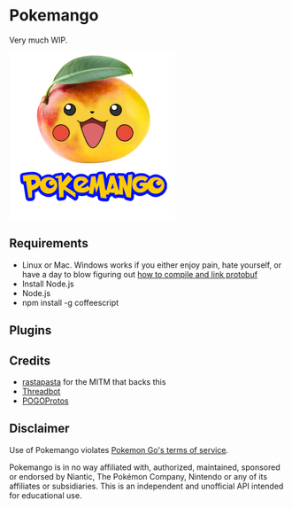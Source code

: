 # Pokemango

Very much WIP.

<img src="pokemango.png" height="300px" width="300px" alt="Pokemango">

## Requirements

 - Linux or Mac. Windows works if you either enjoy pain, hate yourself, or have a day to blow figuring out [how to compile and link protobuf](https://github.com/fuwaneko/node-protobuf#windows)
 - Install Node.js
 - Node.js
 - npm install -g coffeescript
	
## Plugins

## Credits

 - [rastapasta](https://github.com/rastapasta/pokemon-go-mitm-node) for the MITM that backs this
 - [Threadbot](https://threadbot.net/products/pokemango-threadbot-1])
 - [POGOProtos](https://github.com/AeonLucid/POGOProtos)
 
## Disclaimer

Use of Pokemango violates [Pokemon Go's terms of service](https://www.nianticlabs.com/terms/pokemongo/en).

Pokemango is in no way affiliated with, authorized, maintained, sponsored or endorsed by Niantic, The Pokémon Company, Nintendo or any of its affiliates or subsidiaries. This is an independent and unofficial API intended for educational use.
